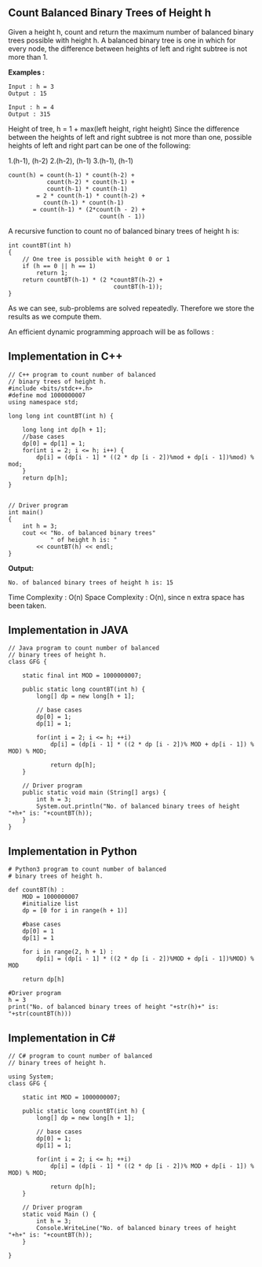 ## Count Balanced Binary Trees of Height h

Given a height h, count and return the maximum number of balanced binary trees possible with height h. A balanced binary tree is one in which for every node, the difference between heights of left and right subtree is not more than 1.

**Examples :**
```
Input : h = 3
Output : 15

Input : h = 4
Output : 315
```
Height of tree, h = 1 + max(left height, right height)
Since the difference between the heights of left and right subtree is not more than one, possible heights of left and right part can be one of the following: 
 

1.(h-1), (h-2)
2.(h-2), (h-1)
3.(h-1), (h-1)

```
count(h) = count(h-1) * count(h-2) + 
           count(h-2) * count(h-1) + 
           count(h-1) * count(h-1)
        = 2 * count(h-1) * count(h-2) +  
          count(h-1) * count(h-1)
       = count(h-1) * (2*count(h - 2) + 
                          count(h - 1))
```
A recursive function to count no of balanced binary trees of height h is: 
```
int countBT(int h)
{
    // One tree is possible with height 0 or 1
    if (h == 0 || h == 1)
        return 1;
    return countBT(h-1) * (2 *countBT(h-2) +
                              countBT(h-1));
}
```

As we can see, sub-problems are solved repeatedly. Therefore we store the results as we compute them. 

An efficient dynamic programming approach will be as follows : 

## Implementation in C++

```
// C++ program to count number of balanced
// binary trees of height h.
#include <bits/stdc++.h>
#define mod 1000000007
using namespace std;

long long int countBT(int h) {
	
	long long int dp[h + 1];
	//base cases
	dp[0] = dp[1] = 1;
	for(int i = 2; i <= h; i++) {
		dp[i] = (dp[i - 1] * ((2 * dp [i - 2])%mod + dp[i - 1])%mod) % mod;
	}
	return dp[h];
}


// Driver program
int main()
{
	int h = 3;
	cout << "No. of balanced binary trees"
			" of height h is: "
		<< countBT(h) << endl;
}
```
**Output:**
```
No. of balanced binary trees of height h is: 15
```

Time Complexity : O(n)
Space Complexity : O(n), since n extra space has been taken.

## Implementation in JAVA

```
// Java program to count number of balanced
// binary trees of height h.
class GFG {
	
	static final int MOD = 1000000007;
	
	public static long countBT(int h) {
		long[] dp = new long[h + 1];
		
		// base cases
		dp[0] = 1;
		dp[1] = 1;
		
		for(int i = 2; i <= h; ++i)
			dp[i] = (dp[i - 1] * ((2 * dp [i - 2])% MOD + dp[i - 1]) % MOD) % MOD;
			
			return dp[h];
	}
	
	// Driver program
	public static void main (String[] args) {
		int h = 3;
		System.out.println("No. of balanced binary trees of height "+h+" is: "+countBT(h));
	}
}

```
## Implementation in Python

```
# Python3 program to count number of balanced
# binary trees of height h.

def countBT(h) :
	MOD = 1000000007
	#initialize list
	dp = [0 for i in range(h + 1)]
	
	#base cases
	dp[0] = 1
	dp[1] = 1
	
	for i in range(2, h + 1) :
		dp[i] = (dp[i - 1] * ((2 * dp [i - 2])%MOD + dp[i - 1])%MOD) % MOD
	
	return dp[h]

#Driver program
h = 3
print("No. of balanced binary trees of height "+str(h)+" is: "+str(countBT(h)))
```

## Implementation in C#

```
// C# program to count number of balanced
// binary trees of height h.

using System;
class GFG {
	
	static int MOD = 1000000007;
	
	public static long countBT(int h) {
		long[] dp = new long[h + 1];
		
		// base cases
		dp[0] = 1;
		dp[1] = 1;
		
		for(int i = 2; i <= h; ++i)
			dp[i] = (dp[i - 1] * ((2 * dp [i - 2])% MOD + dp[i - 1]) % MOD) % MOD;
			
			return dp[h];
	}
	
	// Driver program
	static void Main () {
		int h = 3;
		Console.WriteLine("No. of balanced binary trees of height "+h+" is: "+countBT(h));
	}
	
}
```
